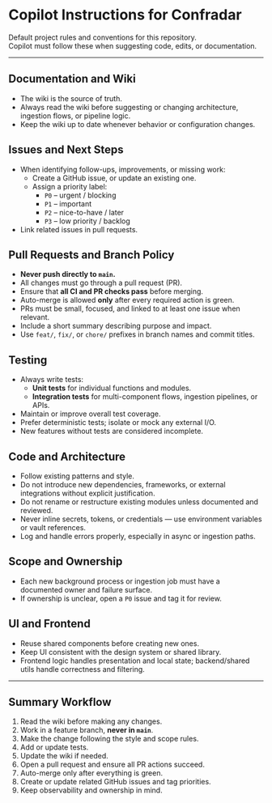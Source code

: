 # Copilot Instructions for Confradar

Default project rules and conventions for this repository.  
Copilot must follow these when suggesting code, edits, or documentation.

---

## Documentation and Wiki
- The wiki is the source of truth.  
- Always read the wiki before suggesting or changing architecture, ingestion flows, or pipeline logic.  
- Keep the wiki up to date whenever behavior or configuration changes.

## Issues and Next Steps
- When identifying follow-ups, improvements, or missing work:
  - Create a GitHub issue, or update an existing one.  
  - Assign a priority label:  
    - `P0` – urgent / blocking  
    - `P1` – important  
    - `P2` – nice-to-have / later  
    - `P3` – low priority / backlog  
- Link related issues in pull requests.

## Pull Requests and Branch Policy
- **Never push directly to `main`.**  
- All changes must go through a pull request (PR).  
- Ensure that **all CI and PR checks pass** before merging.  
- Auto-merge is allowed **only** after every required action is green.  
- PRs must be small, focused, and linked to at least one issue when relevant.  
- Include a short summary describing purpose and impact.  
- Use `feat/`, `fix/`, or `chore/` prefixes in branch names and commit titles.

## Testing
- Always write tests:
  - **Unit tests** for individual functions and modules.  
  - **Integration tests** for multi-component flows, ingestion pipelines, or APIs.  
- Maintain or improve overall test coverage.  
- Prefer deterministic tests; isolate or mock any external I/O.  
- New features without tests are considered incomplete.

## Code and Architecture
- Follow existing patterns and style.  
- Do not introduce new dependencies, frameworks, or external integrations without explicit justification.  
- Do not rename or restructure existing modules unless documented and reviewed.  
- Never inline secrets, tokens, or credentials — use environment variables or vault references.  
- Log and handle errors properly, especially in async or ingestion paths.

## Scope and Ownership
- Each new background process or ingestion job must have a documented owner and failure surface.  
- If ownership is unclear, open a `P0` issue and tag it for review.

## UI and Frontend
- Reuse shared components before creating new ones.  
- Keep UI consistent with the design system or shared library.  
- Frontend logic handles presentation and local state; backend/shared utils handle correctness and filtering.

---

## Summary Workflow
1. Read the wiki before making any changes.  
2. Work in a feature branch, **never in `main`**.  
3. Make the change following the style and scope rules.  
4. Add or update tests.  
5. Update the wiki if needed.  
6. Open a pull request and ensure all PR actions succeed.  
7. Auto-merge only after everything is green.  
8. Create or update related GitHub issues and tag priorities.  
9. Keep observability and ownership in mind.
